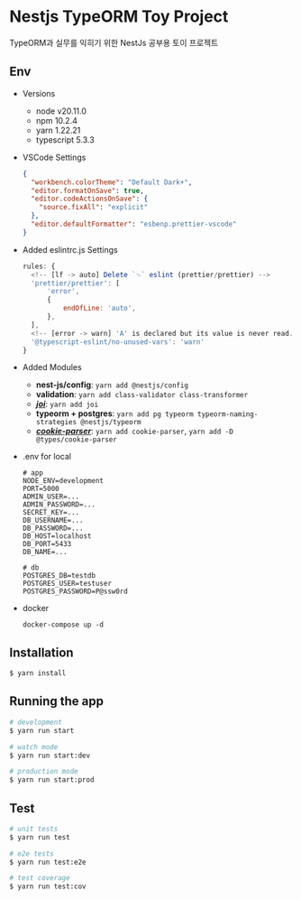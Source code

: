 # Nestjs TypeORM Toy Project

TypeORM과 실무를 익히기 위한 NestJs 공부용 토이 프로젝트

## Env

- Versions

  - node v20.11.0
  - npm 10.2.4
  - yarn 1.22.21
  - typescript 5.3.3

- VSCode Settings

  ```json
  {
    "workbench.colorTheme": "Default Dark+",
    "editor.formatOnSave": true,
    "editor.codeActionsOnSave": {
      "source.fixAll": "explicit"
    },
    "editor.defaultFormatter": "esbenp.prettier-vscode"
  }
  ```

- Added eslintrc.js Settings

  ```js
  rules: {
  	<!-- [lf -> auto] Delete `␍` eslint (prettier/prettier) -->
  	'prettier/prettier': [
  		'error',
  		{
  			endOfLine: 'auto',
  		},
  	],
  	<!-- [error -> warn] 'A' is declared but its value is never read. ts(6133) -->
  	'@typescript-eslint/no-unused-vars': 'warn'
  }
  ```

- Added Modules

  - **nest-js/config**: `yarn add @nestjs/config`
  - **validation**: `yarn add class-validator class-transformer`
  - **[_joi_](https://github.com/hapijs/joi)**: `yarn add joi`
  - **typeorm + postgres**: `yarn add pg typeorm typeorm-naming-strategies @nestjs/typeorm`
  - **[_cookie-parser_](https://docs.nestjs.com/techniques/cookies)**: `yarn add cookie-parser`, `yarn add -D @types/cookie-parser`

- .env for local

  ```text
  # app
  NODE_ENV=development
  PORT=5000
  ADMIN_USER=...
  ADMIN_PASSWORD=...
  SECRET_KEY=...
  DB_USERNAME=...
  DB_PASSWORD=...
  DB_HOST=localhost
  DB_PORT=5433
  DB_NAME=...

  # db
  POSTGRES_DB=testdb
  POSTGRES_USER=testuser
  POSTGRES_PASSWORD=P@ssw0rd
  ```

- docker
  ```shell
  docker-compose up -d
  ```

## Installation

```bash
$ yarn install
```

## Running the app

```bash
# development
$ yarn run start

# watch mode
$ yarn run start:dev

# production mode
$ yarn run start:prod
```

## Test

```bash
# unit tests
$ yarn run test

# e2e tests
$ yarn run test:e2e

# test coverage
$ yarn run test:cov
```
